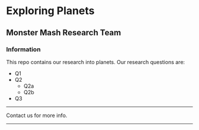 # Exploring Planets

## Monster Mash Research Team

### Information

This repo contains our research into planets. Our research questions are:

* Q1
* Q2
  - Q2a
  - Q2b
* Q3

---

Contact us for more info.

---
